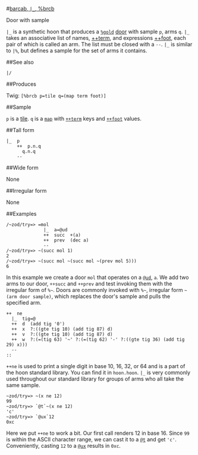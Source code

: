 #[barcab, `|_`, %brcb](#brcb)

Door with sample

`|_` is a synthetic hoon that produces a [`%gold`]() [door]() with sample `p`, arms `q`. `|_` takes an associative list of names, [++term](), and expressions [++foot](), each pair of which is called an arm. The list must be closed with a `--`. `|_` is similar to `|%`, but defines a sample for the set of arms it contains. 

##See also

`|/`

##Produces

Twig: `[%brcb p=tile q=(map term foot)]`

##Sample

`p` is a [tile]().
`q` is a [`map`]() with [`++term`]() keys and [`++foot`]() values.

##Tall form

    |_  p
        ++  p.n.q
          q.n.q
        --

##Wide form

None

##Irregular form

None

##Examples

    /~zod/try=> =mol
                  |_  a=@ud
                  ++  succ  +(a)
                  ++  prev  (dec a)
                  --
    /~zod/try=> ~(succ mol 1)
    2
    /~zod/try=> ~(succ mol ~(succ mol ~(prev mol 5)))
    6

In this example we create a door `mol` that operates on a [`@ud`](), `a`. We add two arms to our door, `++succ` and `++prev` and test invoking them with the irregular form of `%~`. Doors are commonly invoked with `%~`, irregular form `~(arm door sample)`, which replaces the door's sample and pulls the specified arm.

```
++  ne
  |_  tig=@
  ++  d  (add tig '0')
  ++  x  ?:((gte tig 10) (add tig 87) d)
  ++  v  ?:((gte tig 10) (add tig 87) d)
  ++  w  ?:(=(tig 63) '~' ?:(=(tig 62) '-' ?:((gte tig 36) (add tig 29) x)))
  --
::
```

`++ne` is used to print a single digit in base 10, 16, 32, or 64 and is a part of the hoon standard library. You can find it in `hoon.hoon`. `|_` is very commonly used throughout our standard library for groups of arms who all take the same sample. 

    ~zod/try=> ~(x ne 12)
    99
    ~zod/try=> `@t`~(x ne 12)
    'c'
    ~zod/try=> `@ux`12
    0xc

Here we put `++ne` to work a bit. Our first call renders 12 in base 16. Since `99` is within the ASCII character range, we can cast it to a [`@t`]() and get `'c'`. Conveniently, casting `12` to a [`@ux`]() results in `0xc`.
